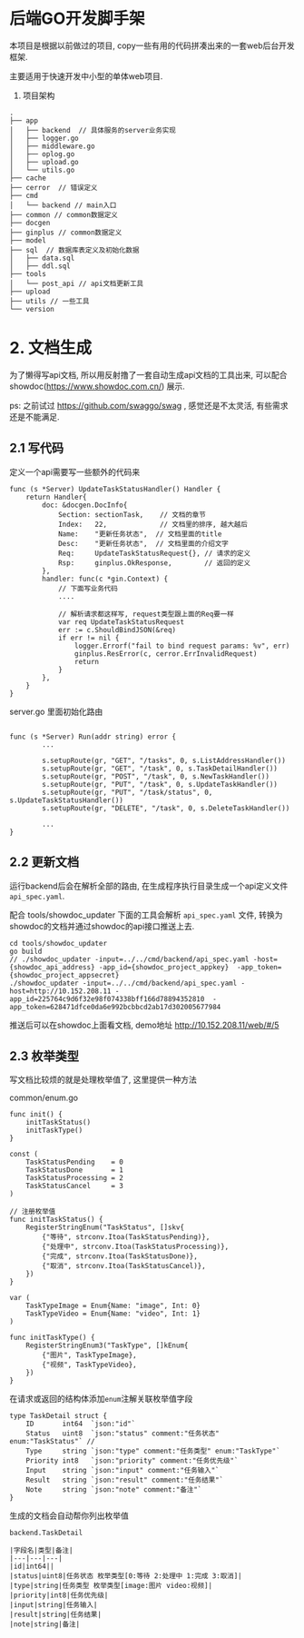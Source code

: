 
# 后端GO开发脚手架

本项目是根据以前做过的项目, copy一些有用的代码拼凑出来的一套web后台开发框架.

主要适用于快速开发中小型的单体web项目.


1. 项目架构

```
.
├── app
│   ├── backend  // 具体服务的server业务实现
│   ├── logger.go
│   ├── middleware.go
│   ├── oplog.go
│   ├── upload.go
│   └── utils.go
├── cache
├── cerror  // 错误定义
├── cmd
│   └── backend // main入口
├── common // common数据定义
├── docgen
├── ginplus // common数据定义
├── model
├── sql  // 数据库表定义及初始化数据
│   ├── data.sql
│   ├── ddl.sql
├── tools
│   └── post_api // api文档更新工具
├── upload
├── utils // 一些工具
└── version

```

# 2. 文档生成

为了懒得写api文档, 所以用反射撸了一套自动生成api文档的工具出来, 可以配合showdoc(https://www.showdoc.com.cn/) 展示.

ps: 之前试过 https://github.com/swaggo/swag , 感觉还是不太灵活, 有些需求还是不能满足. 

## 2.1 写代码 

定义一个api需要写一些额外的代码来
```
func (s *Server) UpdateTaskStatusHandler() Handler {
	return Handler{
		doc: &docgen.DocInfo{
			Section: sectionTask,    // 文档的章节
			Index:   22,             // 文档里的排序, 越大越后
			Name:    "更新任务状态",  // 文档里面的title
			Desc:    "更新任务状态",  // 文档里面的介绍文字
			Req:     UpdateTaskStatusRequest{}, // 请求的定义
			Rsp:     ginplus.OkResponse,        // 返回的定义
		},
		handler: func(c *gin.Context) {
            // 下面写业务代码
            ....

            // 解析请求都这样写, request类型跟上面的Req要一样 
			var req UpdateTaskStatusRequest
			err := c.ShouldBindJSON(&req)
			if err != nil {
				logger.Errorf("fail to bind request params: %v", err)
				ginplus.ResError(c, cerror.ErrInvalidRequest)
				return
			}
        },
    }
}
```

server.go  里面初始化路由
```

func (s *Server) Run(addr string) error {
        ...

		s.setupRoute(gr, "GET", "/tasks", 0, s.ListAddressHandler())
		s.setupRoute(gr, "GET", "/task", 0, s.TaskDetailHandler())
		s.setupRoute(gr, "POST", "/task", 0, s.NewTaskHandler())
		s.setupRoute(gr, "PUT", "/task", 0, s.UpdateTaskHandler())
		s.setupRoute(gr, "PUT", "/task/status", 0, s.UpdateTaskStatusHandler())
		s.setupRoute(gr, "DELETE", "/task", 0, s.DeleteTaskHandler())

        ...
}
```

## 2.2 更新文档

运行backend后会在解析全部的路由, 在生成程序执行目录生成一个api定义文件 `api_spec.yaml`.

配合 tools/showdoc_updater 下面的工具会解析 `api_spec.yaml` 文件, 转换为showdoc的文档并通过showdoc的api接口推送上去.


```
cd tools/showdoc_updater
go build
// ./showdoc_updater -input=../../cmd/backend/api_spec.yaml -host={showdoc_api_address} -app_id={showdoc_project_appkey}  -app_token={showdoc_project_appsecret}
./showdoc_updater -input=../../cmd/backend/api_spec.yaml -host=http://10.152.208.11 -app_id=225764c9d6f32e98f074338bff166d78894352810  -app_token=628471dfce0da6e992bcbbcd2ab17d302005677984
```

推送后可以在showdoc上面看文档, demo地址 http://10.152.208.11/web/#/5

## 2.3 枚举类型

写文档比较烦的就是处理枚举值了, 这里提供一种方法

common/enum.go
```
func init() {
	initTaskStatus()
	initTaskType()
}

const (
	TaskStatusPending    = 0
	TaskStatusDone       = 1
	TaskStatusProcessing = 2
	TaskStatusCancel     = 3
)

// 注册枚举值
func initTaskStatus() {
	RegisterStringEnum("TaskStatus", []skv{
		{"等待", strconv.Itoa(TaskStatusPending)},
		{"处理中", strconv.Itoa(TaskStatusProcessing)},
		{"完成", strconv.Itoa(TaskStatusDone)},
		{"取消", strconv.Itoa(TaskStatusCancel)},
	})
}

var (
	TaskTypeImage = Enum{Name: "image", Int: 0}
	TaskTypeVideo = Enum{Name: "video", Int: 1}
)

func initTaskType() {
	RegisterStringEnum3("TaskType", []kEnum{
		{"图片", TaskTypeImage},
		{"视频", TaskTypeVideo},
	})
}
```

在请求或返回的结构体添加`enum`注解关联枚举值字段

```
type TaskDetail struct {
	ID       int64  `json:"id"`
	Status   uint8  `json:"status" comment:"任务状态" enum:"TaskStatus"` // 
	Type     string `json:"type" comment:"任务类型" enum:"TaskType"`
	Priority int8   `json:"priority" comment:"任务优先级"`
	Input    string `json:"input" comment:"任务输入"`
	Result   string `json:"result" comment:"任务结果"`
	Note     string `json:"note" comment:"备注"`
}
```
 
生成的文档会自动帮你列出枚举值

```
backend.TaskDetail

|字段名|类型|备注|
|---|---|---|
|id|int64||
|status|uint8|任务状态 枚举类型[0:等待 2:处理中 1:完成 3:取消]|
|type|string|任务类型 枚举类型[image:图片 video:视频]|
|priority|int8|任务优先级|
|input|string|任务输入|
|result|string|任务结果|
|note|string|备注|
```
